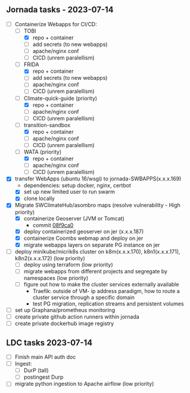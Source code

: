 ## Jornada tasks -  2023-07-14

  - [ ] Containerize Webapps for CI/CD:
    - [ ] TOBI 
      - [x] repo + container
      - [ ] add secrets (to new webapps)
      - [ ] apache/nginx conf
      - [ ] CICD (unrem paralellism)
    - [ ] FRIDA 
      - [x] repo + container
      - [ ] add secrets (to new webapps)
      - [ ] apache/nginx conf
      - [ ] CICD (unrem paralellism)
    - [ ] Climate-quick-guide (priority)
      - [x] repo + container
      - [ ] apache/nginx conf
      - [ ] CICD (unrem paralellism)
    - [ ] transition-sandbox
      - [x] repo + container
      - [ ] apache/nginx conf
      - [ ] CICD (unrem paralellism)
    - [ ] WATA (priority)
      - [x] repo + container
      - [ ] apache/nginx conf
      - [ ] CICD (unrem paralellism)

  - [x] transfer WebApps (ubuntu 16/wsgi) to jornada-SWBAPPS(x.x.x.169)
    - dependencies: setup docker, nginx, certbot
    - [x] set up new limited user to run swarm
    - [x] clone locally

  - [x] Migrate SWClimateHub/asombro maps (resolve vulnerability - High priority)
    - [x] containerize Geoserver (JVM or Tomcat)
      - commit [08f9ca0](https://github.com/krstphrrr/geoserver-port/commit/08f9ca0065755404d145be167678da8307ca27ce)
    - [x] deploy containerized geoserver on jer (x.x.x.187)
    - [x] containerize Coombs webmap and deploy on jer
    - [x] migrate webapps layers on separate PG instance on jer

  - [ ] deploy minikube/micrik8s cluster on k8m(x.x.x.170), k8n1(x.x.x.171), k8n2(x.x.x.172) (low priority)
    - [ ] deploy using terraform (low priority)
    - [ ] migrate webapps from different projects and segregate by namespaces (low priority)
    - [ ] figure out how to make the cluster services externally available 
      - Traefik: outside of VM- ip address paradigm, how to route a cluster service through a specific domain 
      - test PG migration, replication streams and persistent volumes

  - [ ] set up Graphana/prometheus monitoring
  - [ ] create private github action runners within jornada
  - [ ] create private dockerhub image registry

## LDC tasks 2023-07-14
  - [ ] Finish main API auth doc 
  - [ ] Ingest: 
    - [ ] DurP (tall)
    - [ ] postingest Durp
  - [ ] migrate python ingestion to Apache airflow (low priority)